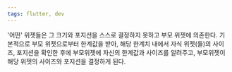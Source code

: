 ```yaml
---
tags: flutter, dev
---
```

'어떤' 위젯들은 그 크기와 포지션을 스스로 결정하지 못하고 부모 위젯에 의존한다.
기본적으로 부모 위젯으로부터 한계값을 받아, 해당 한계치 내에서 자식 위젯(들)의 사이즈, 포지션을 확인한 후에 부모위젯에 자신의 한계값과 사이즈를 알려주고, 부모위젯이 해당 위젯의 사이즈와 포지션을 결정하게 된다.


